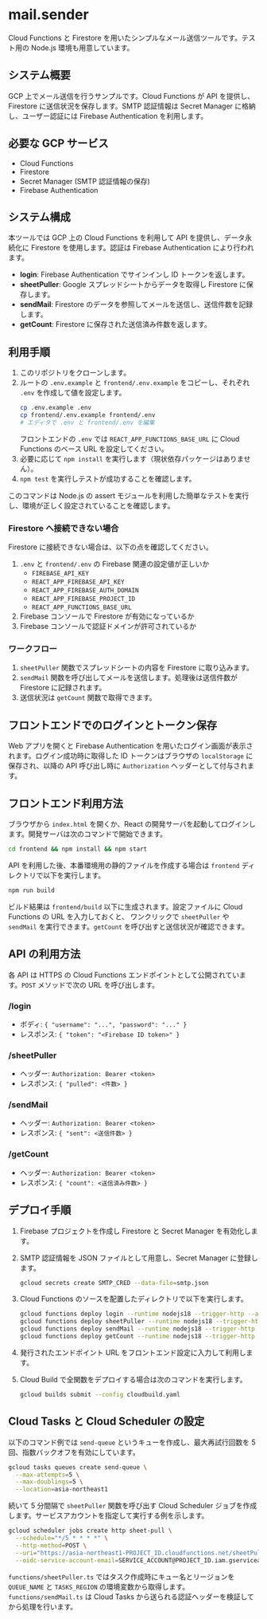 # mail.sender

Cloud Functions と Firestore を用いたシンプルなメール送信ツールです。テスト用の Node.js 環境も用意しています。

## システム概要
GCP 上でメール送信を行うサンプルです。Cloud Functions が API を提供し、Firestore に送信状況を保存します。SMTP 認証情報は Secret Manager に格納し、ユーザー認証には Firebase Authentication を利用します。

## 必要な GCP サービス
- Cloud Functions
- Firestore
- Secret Manager (SMTP 認証情報の保存)
- Firebase Authentication

## システム構成

本ツールでは GCP 上の Cloud Functions を利用して API を提供し、データ永続化に Firestore を使用します。認証は Firebase Authentication により行われます。

- **login**: Firebase Authentication でサインインし ID トークンを返します。
- **sheetPuller**: Google スプレッドシートからデータを取得し Firestore に保存します。
- **sendMail**: Firestore のデータを参照してメールを送信し、送信件数を記録します。
- **getCount**: Firestore に保存された送信済み件数を返します。

## 利用手順
1. このリポジトリをクローンします。
2. ルートの `.env.example` と `frontend/.env.example` をコピーし、それぞれ `.env` を作成して値を設定します。
   ```bash
   cp .env.example .env
   cp frontend/.env.example frontend/.env
   # エディタで .env と frontend/.env を編集
   ```
   フロントエンドの `.env` では `REACT_APP_FUNCTIONS_BASE_URL` に Cloud Functions のベース URL を設定してください。
3. 必要に応じて `npm install` を実行します（現状依存パッケージはありません）。
4. `npm test` を実行しテストが成功することを確認します。

このコマンドは Node.js の assert モジュールを利用した簡単なテストを実行し、環境が正しく設定されていることを確認します。

### Firestore へ接続できない場合
Firestore に接続できない場合は、以下の点を確認してください。

1. `.env` と `frontend/.env` の Firebase 関連の設定値が正しいか
   - `FIREBASE_API_KEY`
   - `REACT_APP_FIREBASE_API_KEY`
   - `REACT_APP_FIREBASE_AUTH_DOMAIN`
   - `REACT_APP_FIREBASE_PROJECT_ID`
   - `REACT_APP_FUNCTIONS_BASE_URL`
2. Firebase コンソールで Firestore が有効になっているか
3. Firebase コンソールで認証ドメインが許可されているか

### ワークフロー
1. `sheetPuller` 関数でスプレッドシートの内容を Firestore に取り込みます。
2. `sendMail` 関数を呼び出してメールを送信します。処理後は送信件数が Firestore に記録されます。
3. 送信状況は `getCount` 関数で取得できます。

## フロントエンドでのログインとトークン保存
Web アプリを開くと Firebase Authentication を用いたログイン画面が表示されます。ログイン成功時に取得した ID トークンはブラウザの `localStorage` に保存され、以降の API 呼び出し時に `Authorization` ヘッダーとして付与されます。

## フロントエンド利用方法
ブラウザから `index.html` を開くか、React の開発サーバを起動してログインします。開発サーバは次のコマンドで開始できます。

```bash
cd frontend && npm install && npm start
```

API を利用した後、本番環境用の静的ファイルを作成する場合は `frontend` ディレクトリで以下を実行します。

```bash
npm run build
```

ビルド結果は `frontend/build` 以下に生成されます。設定ファイルに Cloud Functions の URL を入力しておくと、
ワンクリックで `sheetPuller` や `sendMail` を実行できます。`getCount` を呼び出すと送信状況が確認できます。

## API の利用方法
各 API は HTTPS の Cloud Functions エンドポイントとして公開されています。`POST` メソッドで次の URL を呼び出します。

### /login
- ボディ: `{ "username": "...", "password": "..." }`
- レスポンス: `{ "token": "<Firebase ID token>" }`

### /sheetPuller
- ヘッダー: `Authorization: Bearer <token>`
- レスポンス: `{ "pulled": <件数> }`

### /sendMail
- ヘッダー: `Authorization: Bearer <token>`
- レスポンス: `{ "sent": <送信件数> }`

### /getCount
- ヘッダー: `Authorization: Bearer <token>`
- レスポンス: `{ "count": <送信済み件数> }`

## デプロイ手順
1. Firebase プロジェクトを作成し Firestore と Secret Manager を有効化します。
2. SMTP 認証情報を JSON ファイルとして用意し、Secret Manager に登録します。
   ```bash
   gcloud secrets create SMTP_CRED --data-file=smtp.json
   ```
3. Cloud Functions のソースを配置したディレクトリで以下を実行します。
   ```bash
   gcloud functions deploy login --runtime nodejs18 --trigger-http --allow-unauthenticated
   gcloud functions deploy sheetPuller --runtime nodejs18 --trigger-http --allow-unauthenticated
   gcloud functions deploy sendMail --runtime nodejs18 --trigger-http --allow-unauthenticated
   gcloud functions deploy getCount --runtime nodejs18 --trigger-http --allow-unauthenticated
   ```
4. 発行されたエンドポイント URL をフロントエンド設定に入力して利用します。

5. Cloud Build で全関数をデプロイする場合は次のコマンドを実行します。
   ```bash
   gcloud builds submit --config cloudbuild.yaml
   ```

## Cloud Tasks と Cloud Scheduler の設定

以下のコマンド例では `send-queue` というキューを作成し、最大再試行回数を 5 回、指数バックオフを有効にしています。
```bash
gcloud tasks queues create send-queue \
  --max-attempts=5 \
  --max-doublings=5 \
  --location=asia-northeast1
```

続いて 5 分間隔で `sheetPuller` 関数を呼び出す Cloud Scheduler ジョブを作成します。サービスアカウントを指定して実行する例を示します。
```bash
gcloud scheduler jobs create http sheet-pull \
  --schedule="*/5 * * * *" \
  --http-method=POST \
  --uri="https://asia-northeast1-PROJECT_ID.cloudfunctions.net/sheetPuller" \
  --oidc-service-account-email=SERVICE_ACCOUNT@PROJECT_ID.iam.gserviceaccount.com
```

`functions/sheetPuller.ts` ではタスク作成時にキュー名とリージョンを `QUEUE_NAME` と `TASKS_REGION` の環境変数から取得します。`functions/sendMail.ts` は Cloud Tasks から送られる認証ヘッダーを検証してから処理を行います。

